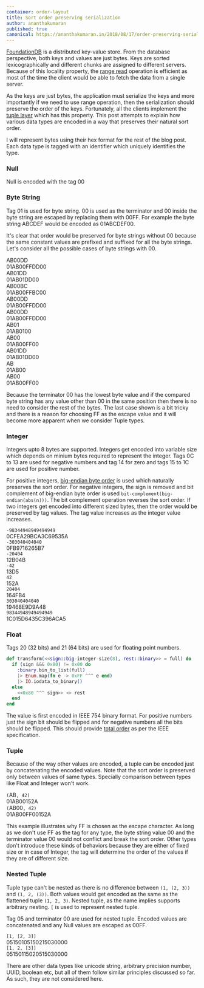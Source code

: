 ```yaml
---
container: order-layout
title: Sort order preserving serialization
author: ananthakumaran
published: true
canonical: https://ananthakumaran.in/2018/08/17/order-preserving-serialization.html
---
```


[FoundationDB](https://www.foundationdb.org/) is a distributed
key-value store. From the database perspective, both keys and values
are just bytes. Keys are sorted lexicographically and different
chunks are assigned to different servers. Because of this locality
property, the [range read](https://apple.github.io/foundationdb/developer-guide.html#range-reads)
operation is efficient as most of the time the client would be able to
fetch the data from a single server.



As the keys are just bytes, the application must serialize the keys
and more importantly if we need to use range operation, then the
serialization should preserve the order of the keys. Fortunately, all
the clients implement the [tuple
layer](https://github.com/apple/foundationdb/blob/master/design/tuple.md)
which has this property. This post attempts to explain how various
data types are encoded in a way that preserves their natural sort order.


I will represent bytes using their hex format for the rest of the blog
post. Each data type is tagged with an identifier which uniquely
identifies the type.

### Null

Null is encoded with the tag <tag>00</tag>

### Byte String

Tag <tag>01</tag> is used for byte string. <term>00</term> is used as
the terminator and <byte>00</byte> inside the byte string are escaped by replacing them
with <byte>00</byte><escape>FF</escape>. For example the byte string <byte>AB</byte><byte>CD</byte><byte>EF</byte> would be encoded as <tag>01</tag><byte>AB</byte><byte>CD</byte><byte>EF</byte><term>00</term>.

It's clear that order would be preserved for byte strings without <byte>00</byte>
because the same constant values are prefixed and suffixed for all the
byte strings. Let's consider all the possible cases of byte strings
with <byte>00</byte>.

<div>
<div class='left'><byte>AB</byte><byte>00</byte><byte>DD</byte> </div><tag>01</tag><byte>AB</byte><byte>00</byte><escape>FF</escape><byte>DD</byte><term>00</term><br>
<div class='left'><byte>AB</byte><byte>01</byte><byte>DD</byte> </div><tag>01</tag><byte>AB</byte><byte>01</byte><byte>DD</byte><term>00</term><br>

<div class='left'><byte>AB</byte><byte>00</byte><byte>BC</byte></div><tag>01</tag><byte>AB</byte><byte>00</byte><escape>FF</escape><byte>BC</byte><term>00</term><br>
<div class='left'><byte>AB</byte><byte>00</byte><byte>DD</byte></div><tag>01</tag><byte>AB</byte><byte>00</byte><escape>FF</escape><byte>DD</byte><term>00</term><br>


<div class='left'><byte>AB</byte><byte>00</byte><byte>DD</byte></div><tag>01</tag><byte>AB</byte><byte>00</byte><escape>FF</escape><byte>DD</byte><term>00</term><br>
<div class='left'><byte>AB</byte><byte>01</byte></div><tag>01</tag><byte>AB</byte><byte>01</byte><term>00</term><br>

<div class='left'><byte>AB</byte><byte>00</byte></div><tag>01</tag><byte>AB</byte><byte>00</byte><escape>FF</escape><term>00</term><br>
<div class='left'><byte>AB</byte><byte>01</byte><byte>DD</byte></div><tag>01</tag><byte>AB</byte><byte>01</byte><byte>DD</byte><term>00</term><br>

<div class='left'><byte>AB</byte></div><tag>01</tag><byte>AB</byte><term>00</term><br>
<div class='left'><byte>AB</byte><byte>00</byte> </div><tag>01</tag><byte>AB</byte><byte>00</byte><escape>FF</escape><term>00</term><br>
</div>

Because the terminator <term>00</term> has the lowest byte value and if
the compared byte string has any value other than <byte>00</byte> in the same
position then there is no need to consider the rest of the bytes. The
last case shown is a bit tricky and there is a reason for choosing <escape>FF</escape> as
the escape value and it will become more apparent when we consider Tuple types.

### Integer

Integers upto 8 bytes are supported. Integers get encoded into
variable size which depends on minium bytes required to represent
the integer. Tags <tag>0C</tag> to <tag>13</tag> are used for negative numbers and tag <tag>14</tag> for
zero and tags <tag>15</tag> to <tag>1C</tag> are used for positive number.


For positive integers, [big-endian byte
order](https://en.wikipedia.org/wiki/Endianness#Big-endian) is used
which naturally preserves the sort order. For negative integers, the
sign is removed and bit complement of big-endian byte order is used
`bit-complement(big-endian(abs(n)))`. The bit complement operation
reverses the sort order. If two integers get encoded into different
sized bytes, then the order would be preserved by tag values. The tag
value increases as the integer value increases.

<div>
<div class='left-number'><code>-98344948949494949</code> </div> <tag>0C</tag><byte>FEA29BCA3C69535A</byte><br>
<div class='left-number'><code>-303040404040</code> </div> <tag>0F</tag><byte>B9716265B7</byte><br>
<div class='left-number'><code>-20404</code> </div> <tag>12</tag><byte>B0</byte><byte>4B</byte><br>
<div class='left-number'><code>-42</code> </div> <tag>13</tag><byte>D5</byte><br>
<div class='left-number'><code>42</code> </div> <tag>15</tag><byte>2A</byte><br>
<div class='left-number'><code>20404</code> </div> <tag>16</tag><byte>4FB4</byte><br>
<div class='left-number'><code>303040404040</code> </div> <tag>19</tag><byte>468E9D9A48</byte><br>
<div class='left-number'><code>98344948949494949</code> </div> <tag>1C</tag><byte>015D6435C396ACA5</byte>
</div>


### Float

Tags <tag>20</tag> (32 bits) and <tag>21</tag> (64 bits) are used for floating point numbers.

```elixir
def transform(<<sign::big-integer-size(8), rest::binary>> = full) do
  if (sign &&& 0x80) != 0x00 do
    :binary.bin_to_list(full)
    |> Enum.map(fn e -> 0xFF ^^^ e end)
    |> IO.iodata_to_binary()
  else
    <<0x80 ^^^ sign>> <> rest
  end
end
```

The value is first encoded in IEEE 754 binary format. For positive
numbers just the sign bit should be flipped and for negative numbers
all the bits should be flipped. This should provide [total
order](https://stackoverflow.com/questions/43299299/sorting-floating-point-values-using-their-byte-representation)
as per the IEEE specification.

### Tuple

Because of the way other values are encoded, a tuple can be encoded
just by concatenating the encoded values. Note that the sort order is
preserved only between values of same types. Specially comparison
between types like Float and Integer won't work.

<div>
<div class='left-number'><code>(</code><byte>AB</byte><code>, 42)</code></div> <tag>01</tag><byte>AB</byte><term>00</term><tag>15</tag><byte>2A</byte><br>
<div class='left-number'><code>(</code><byte>AB</byte><byte>00</byte><code>, 42)</code></div> <tag>01</tag><byte>AB</byte><byte>00</byte><escape>FF</escape><term>00</term><tag>15</tag><byte>2A</byte><br>
</div>

This example illustrates why <escape>FF</escape> is chosen as the
escape character. As long as we don't use <tag>FF</tag> as the tag for
any type, the byte string value <byte>00</byte> and the terminator
value <term>00</term> would not conflict and break the sort
order. Other types don't introduce these kinds of behaviors because
they are either of fixed size or in case of Integer, the tag will
determine the order of the values if they are of different size.

### Nested Tuple

Tuple type can't be nested as there is no difference between `(1, (2,
3))` and `(1, 2, (3))`. Both values would get encoded as the same as
the flattened tuple `(1, 2, 3)`. Nested tuple, as the name implies
supports arbitrary nesting. `[` is used to represent nested tuple.

Tag <tag>05</tag> and terminator <term>00</term> are used for nested
tuple. Encoded values are concatenated and any Null values are escaped
as <tag>00</tag><escape>FF</escape>.

<div>
<div class='left-number'><code>[1, [2, 3]]</code></div> <tag>05</tag><tag>15</tag><byte>01</byte><tag>05</tag><tag>15</tag><byte>02</byte><tag>15</tag><byte>03</byte><term>00</term><term>00</term><br>
<div class='left-number'><code>[1, 2, [3]]</code></div> <tag>05</tag><tag>15</tag><byte>01</byte><tag>15</tag><byte>02</byte><tag>05</tag><tag>15</tag><byte>03</byte><term>00</term><term>00</term><br>
</div>

There are other data types like unicode string, arbitrary precision
number, UUID, boolean etc, but all of them follow similar principles
discussed so far. As such, they are not considered here.


<link rel="stylesheet" href="/public/css/order-preserving.css"/>
